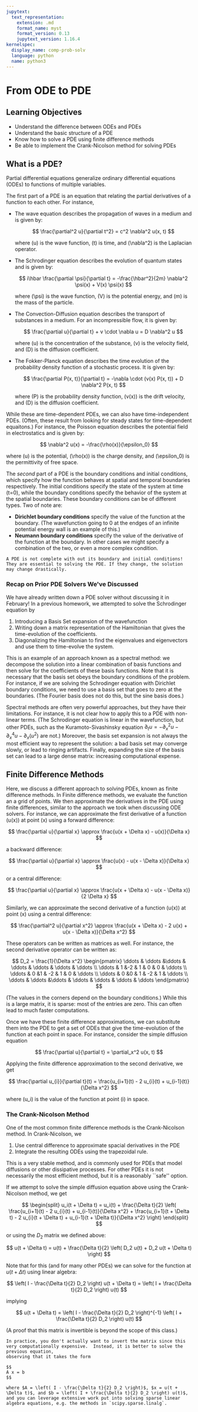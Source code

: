```yaml
---
jupytext:
  text_representation:
    extension: .md
    format_name: myst
    format_version: 0.13
    jupytext_version: 1.16.4
kernelspec:
  display_name: comp-prob-solv
  language: python
  name: python3
---
```


# From ODE to PDE

## Learning Objectives

- Understand the difference between ODEs and PDEs
- Understand the basic structure of a PDE
- Know how to solve a PDE using finite difference methods
- Be able to implement the Crank-Nicolson method for solving PDEs

## What is a PDE?

Partial differential equations generalize ordinary differential equations (ODEs) to functions of multiple variables.

The first part of a PDE is an equation that relating the partial derivatives of a function to each other.
For instance,
- The wave equation describes the propagation of waves in a medium and is given by:

  $$
  \frac{\partial^2 u}{\partial t^2} = c^2 \nabla^2 u(x, t)
  $$
  
  where \(u\) is the wave function, \(t\) is time, and \(\nabla^2\) is the Laplacian operator.
- The Schrodinger equation describes the evolution of quantum states and is given by:
    
  $$
  i\hbar \frac{\partial \psi}{\partial t} = -\frac{\hbar^2}{2m} \nabla^2 \psi(x) + V(x) \psi(x)
  $$
  
  where \(\psi\) is the wave function, \(V\) is the potential energy, and \(m\) is the mass of the particle.

- The Convection-Diffusion equation describes the transport of substances in a medium.  For an incompressible flow,  it is given by:

  $$
  \frac{\partial u}{\partial t} + v \cdot \nabla u = D \nabla^2 u
  $$

  where \(u\) is the concentration of the substance, \(v\) is the velocity field, and \(D\) is the diffusion coefficient.

- The Fokker-Planck equation describes the time evolution of the probability density function of a stochastic process.  It is given by:

  $$
  \frac{\partial P(x, t)}{\partial t} = -\nabla \cdot (v(x) P(x, t)) + D \nabla^2 P(x, t)
  $$
  
  where \(P\) is the probability density function, \(v(x)\) is the drift velocity, and \(D\) is the diffusion coefficient.

While these are time-dependent PDEs, we can also have time-independent PDEs.  (Often, these result from looking for steady states for time-dependent equaitons.)  For instance, the Poisson equation describes the potential field in electrostatics and is given by:

$$
\nabla^2 u(x) = -\frac{\rho(x)}{\epsilon_0}
$$

where \(u\) is the potential, \(\rho(x)\) is the charge density, and \(\epsilon_0\) is the permittivity of free space.


The *second* part of a PDE is the boundary conditions and initial conditions, which specify how the function behaves at spatial and temporal boundaries respectively.
The initial conditions specify the state of the system at time \(t=0\), while the boundary conditions specify the behavior of the system at the spatial boundaries.
These boundary conditions can be of different types.  Two of note are:
- **Dirichlet boundary conditions** specify the value of the function at the boundary.  (The wavefunction going to 0 at the endges of an infinite potential energy wall is an example of this.)
- **Neumann boundary conditions** specify the value of the derivative of the function at the boundary.
In other cases we might specify a combination of the two, or even a more complex condition.

```{note}
A PDE is not complete with out its boundary and initial conditions!  They are essential to solving the PDE. If they change, the solution may change drastically.
```

### Recap on Prior PDE Solvers We've Discussed

We have already written down a PDE solver without discussing it in February!
In a previous homework, we attempted to solve the Schrodinger equation by
1. Introducing a Basis Set expansion of the wavefunction
2. Writing down a matrix representation of the Hamiltonian that gives the time-evolution of the coefficients.
3. Diagonalizing the Hamiltonian to find the eigenvalues and eigenvectors and use them to time-evolve the system.

This is an example of an approach known as a spectral method: we decompose the solution into a linear combination of basis functions and then solve for the coefficients of these basis functions.
Note that it is necessary that the basis set obeys the boundary conditions of the problem.  For instance, if we are solving the Schrodinger equation with Dirichlet boundary conditions, we need to use a basis set that goes to zero at the boundaries.  (The Fourier basis does not do this, but the sine basis does.)

Spectral methods are often very powerful approaches, but they have their limitations.  For instance, it is not clear how to apply this to a PDE with non-linear terms.  (The Schrodinger equation is linear in the wavefunction, but other PDEs,
such as the Kuramoto-Sivashinsky equation $\partial_t u = -\partial_x^2 u - \partial_x^4 u - \partial_x (u^2)$ are not.)
Moreover, the basis set expansion is not always the most efficient way to represent the solution: a bad basis set may converge slowly, or lead to ringing artifacts.
Finally, expanding the size of the basis set can lead to a large dense matrix: increasing computational expense.

## Finite Difference Methods

Here, we discuss a different approach to solving PDEs, known as finite difference methods.
In Finite difference methods, we evaluate the function an a grid of points.
We then approximate the derivatives in the PDE using finite differences,
similar to the approach we took when discussing ODE solvers.
For instance, we can approximate the first derivative of a function \(u(x)\) at point \(x\) using a forward difference:

$$
\frac{\partial u}{\partial x} \approx \frac{u(x + \Delta x) - u(x)}{\Delta x}
$$

a backward difference:

$$
\frac{\partial u}{\partial x} \approx \frac{u(x) - u(x - \Delta x)}{\Delta x}
$$

or a central difference:

$$
\frac{\partial u}{\partial x} \approx \frac{u(x + \Delta x) - u(x - \Delta x)}{2 \Delta x}
$$

Similarly, we can approximate the second derivative of a function \(u(x)\) at point \(x\) using a central difference:

$$
\frac{\partial^2 u}{\partial x^2} \approx \frac{u(x + \Delta x) - 2 u(x) + u(x - \Delta x)}{\Delta x^2}
$$

These operators can be written as matrices as well.  For instance, the second derivative operator can be written as:

$$
D_2 = \frac{1}{\Delta x^2}
\begin{pmatrix}
 \ddots & \ddots &\ddots & \ddots & \ddots & \ddots & \ddots \\
 \ddots & 1      &-2     & 1      & 0      & 0      & \ddots \\
 \ddots & 0      &1      & -2     & 1      & 0      & \ddots \\
 \ddots & 0      &0      & 1      & -2     & 1      & \ddots \\
 \ddots & \ddots &\ddots & \ddots & \ddots & \ddots & \ddots
\end{pmatrix}
$$

(The values in the corners depend on the boundary conditions.)  While this is a large matrix, it is sparse: most of the entries are zero.  This can often lead to much faster computations.

Once we have these finite difference approximations, we can substitute them into the PDE to get a set of ODEs that give the time-evolution of the function at each point in space.
For instance, consider the simple diffusion equation

$$
\frac{\partial u}{\partial t} =  \partial_x^2 u(x, t)
$$

Applying the finite difference approximation to the second derivative, we get

$$
\frac{\partial u_{i}}{\partial t}(t) = \frac{u_{i+1}(t) - 2 u_{i}(t) + u_{i-1}(t)}{\Delta x^2}
$$

where \(u_i\) is the value of the function at point \(i\) in space. 


### The Crank-Nicolson Method

One of the most common finite difference methods is the Crank-Nicolson method.  In Crank-Nicolson, we
1. Use central difference to approximate spacial derivatives in the PDE
2. Integrate the resulting ODEs using the trapezoidal rule.

This is a very stable method, and is commonly used for PDEs that model diffusions or other dissipative processes.
For other PDEs it is not necessarily the most efficient method, but it is a reasonably ``safe'' option.

If we attempt to solve the simple diffusion equation above using the Crank-Nicolson method, we get

$$
\begin{split}
    u_i(t + \Delta t) = u_i(t) + \frac{\Delta t}{2} \left( \frac{u_{i+1}(t) - 2 u_{i}(t) + u_{i-1}(t)}{\Delta x^2} + \frac{u_{i+1}(t + \Delta t) - 2 u_{i}(t + \Delta t) + u_{i-1}(t + \Delta t)}{\Delta x^2} \right)
\end{split}
$$

or using the $D_2$ matrix we defined above:

$$
    u(t + \Delta t) = u(t) + \frac{\Delta t}{2} \left( D_2 u(t) + D_2 u(t + \Delta t) \right)
$$

Note that for this (and for many other PDEs) we can solve for the function at $u(t + \Delta t)$ using linear algebra:

$$
    \left( I - \frac{\Delta t}{2} D_2 \right) u(t + \Delta t) = \left( I + \frac{\Delta t}{2} D_2 \right) u(t)
$$

implying 

$$
    u(t + \Delta t) = \left( I - \frac{\Delta t}{2} D_2 \right)^{-1} \left( I + \frac{\Delta t}{2} D_2 \right) u(t)
$$

(A proof that this matrix is invertible is beyond the scope of this class.)  

```{note}
In practice, you don't actually want to invert the matrix since this very computationally expensive.  Instead, it is better to solve the previous equation,
observing that it takes the form

$$
A x = b
$$

where $A = \left( I - \frac{\Delta t}{2} D_2 \right)$, $x = u(t + \Delta t)$, and $b = \left( I + \frac{\Delta t}{2} D_2 \right) u(t)$,
and you can leverage extensive work put into solving sparse linear algebra equations, e.g. the methods in `scipy.sparse.linalg`.
```